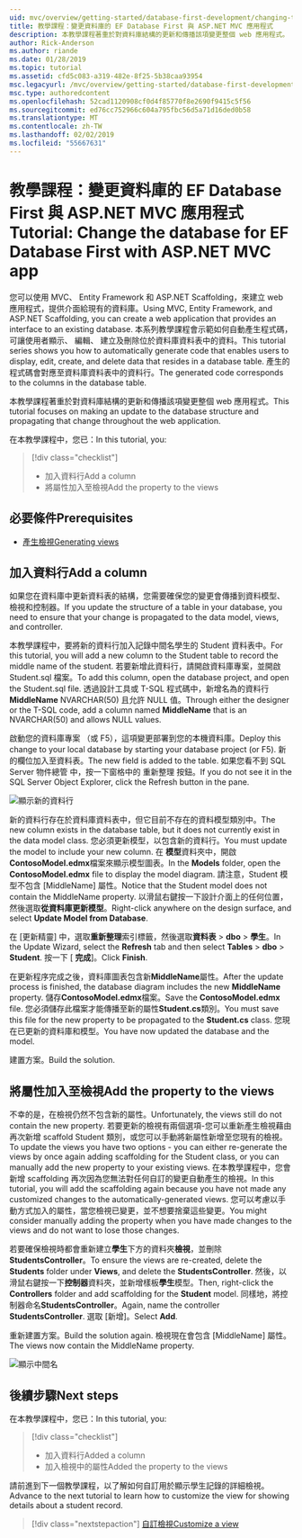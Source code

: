 ```yaml
---
uid: mvc/overview/getting-started/database-first-development/changing-the-database
title: 教學課程：變更資料庫的 EF Database First 與 ASP.NET MVC 應用程式
description: 本教學課程著重於對資料庫結構的更新和傳播該項變更整個 web 應用程式。
author: Rick-Anderson
ms.author: riande
ms.date: 01/28/2019
ms.topic: tutorial
ms.assetid: cfd5c083-a319-482e-8f25-5b38caa93954
msc.legacyurl: /mvc/overview/getting-started/database-first-development/changing-the-database
msc.type: authoredcontent
ms.openlocfilehash: 52cad1120908cf0d4f85770f8e2690f9415c5f56
ms.sourcegitcommit: ed76cc752966c604a795fbc56d5a71d16ded0b58
ms.translationtype: MT
ms.contentlocale: zh-TW
ms.lasthandoff: 02/02/2019
ms.locfileid: "55667631"
---
```

# <a name="tutorial-change-the-database-for-ef-database-first-with-aspnet-mvc-app"></a><span data-ttu-id="c4001-103">教學課程：變更資料庫的 EF Database First 與 ASP.NET MVC 應用程式</span><span class="sxs-lookup"><span data-stu-id="c4001-103">Tutorial: Change the database for EF Database First with ASP.NET MVC app</span></span>

<span data-ttu-id="c4001-104">您可以使用 MVC、 Entity Framework 和 ASP.NET Scaffolding，來建立 web 應用程式，提供介面給現有的資料庫。</span><span class="sxs-lookup"><span data-stu-id="c4001-104">Using MVC, Entity Framework, and ASP.NET Scaffolding, you can create a web application that provides an interface to an existing database.</span></span> <span data-ttu-id="c4001-105">本系列教學課程會示範如何自動產生程式碼，可讓使用者顯示、 編輯、 建立及刪除位於資料庫資料表中的資料。</span><span class="sxs-lookup"><span data-stu-id="c4001-105">This tutorial series shows you how to automatically generate code that enables users to display, edit, create, and delete data that resides in a database table.</span></span> <span data-ttu-id="c4001-106">產生的程式碼會對應至資料庫資料表中的資料行。</span><span class="sxs-lookup"><span data-stu-id="c4001-106">The generated code corresponds to the columns in the database table.</span></span>

<span data-ttu-id="c4001-107">本教學課程著重於對資料庫結構的更新和傳播該項變更整個 web 應用程式。</span><span class="sxs-lookup"><span data-stu-id="c4001-107">This tutorial focuses on making an update to the database structure and propagating that change throughout the web application.</span></span>

<span data-ttu-id="c4001-108">在本教學課程中，您已：</span><span class="sxs-lookup"><span data-stu-id="c4001-108">In this tutorial, you:</span></span>

> [!div class="checklist"]
> * <span data-ttu-id="c4001-109">加入資料行</span><span class="sxs-lookup"><span data-stu-id="c4001-109">Add a column</span></span>
> * <span data-ttu-id="c4001-110">將屬性加入至檢視</span><span class="sxs-lookup"><span data-stu-id="c4001-110">Add the property to the views</span></span>

## <a name="prerequisites"></a><span data-ttu-id="c4001-111">必要條件</span><span class="sxs-lookup"><span data-stu-id="c4001-111">Prerequisites</span></span>

* [<span data-ttu-id="c4001-112">產生檢視</span><span class="sxs-lookup"><span data-stu-id="c4001-112">Generating views</span></span>](generating-views.md)

## <a name="add-a-column"></a><span data-ttu-id="c4001-113">加入資料行</span><span class="sxs-lookup"><span data-stu-id="c4001-113">Add a column</span></span>

<span data-ttu-id="c4001-114">如果您在資料庫中更新資料表的結構，您需要確保您的變更會傳播到資料模型、 檢視和控制器。</span><span class="sxs-lookup"><span data-stu-id="c4001-114">If you update the structure of a table in your database, you need to ensure that your change is propagated to the data model, views, and controller.</span></span>

<span data-ttu-id="c4001-115">本教學課程中，要將新的資料行加入記錄中間名學生的 Student 資料表中。</span><span class="sxs-lookup"><span data-stu-id="c4001-115">For this tutorial, you will add a new column to the Student table to record the middle name of the student.</span></span> <span data-ttu-id="c4001-116">若要新增此資料行，請開啟資料庫專案，並開啟 Student.sql 檔案。</span><span class="sxs-lookup"><span data-stu-id="c4001-116">To add this column, open the database project, and open the Student.sql file.</span></span> <span data-ttu-id="c4001-117">透過設計工具或 T-SQL 程式碼中，新增名為的資料行**MiddleName** NVARCHAR(50) 且允許 NULL 值。</span><span class="sxs-lookup"><span data-stu-id="c4001-117">Through either the designer or the T-SQL code, add a column named **MiddleName** that is an NVARCHAR(50) and allows NULL values.</span></span>

<span data-ttu-id="c4001-118">啟動您的資料庫專案 （或 F5），這項變更部署到您的本機資料庫。</span><span class="sxs-lookup"><span data-stu-id="c4001-118">Deploy this change to your local database by starting your database project (or F5).</span></span> <span data-ttu-id="c4001-119">新的欄位加入至資料表。</span><span class="sxs-lookup"><span data-stu-id="c4001-119">The new field is added to the table.</span></span> <span data-ttu-id="c4001-120">如果您看不到 SQL Server 物件總管 中，按一下窗格中的 重新整理 按鈕。</span><span class="sxs-lookup"><span data-stu-id="c4001-120">If you do not see it in the SQL Server Object Explorer, click the Refresh button in the pane.</span></span>

![顯示新的資料行](changing-the-database/_static/image2.png)

<span data-ttu-id="c4001-122">新的資料行存在於資料庫資料表中，但它目前不存在的資料模型類別中。</span><span class="sxs-lookup"><span data-stu-id="c4001-122">The new column exists in the database table, but it does not currently exist in the data model class.</span></span> <span data-ttu-id="c4001-123">您必須更新模型，以包含新的資料行。</span><span class="sxs-lookup"><span data-stu-id="c4001-123">You must update the model to include your new column.</span></span> <span data-ttu-id="c4001-124">在 **模型**資料夾中，開啟**ContosoModel.edmx**檔案來顯示模型圖表。</span><span class="sxs-lookup"><span data-stu-id="c4001-124">In the **Models** folder, open the **ContosoModel.edmx** file to display the model diagram.</span></span> <span data-ttu-id="c4001-125">請注意，Student 模型不包含 [MiddleName] 屬性。</span><span class="sxs-lookup"><span data-stu-id="c4001-125">Notice that the Student model does not contain the MiddleName property.</span></span> <span data-ttu-id="c4001-126">以滑鼠右鍵按一下設計介面上的任何位置，然後選取**從資料庫更新模型**。</span><span class="sxs-lookup"><span data-stu-id="c4001-126">Right-click anywhere on the design surface, and select **Update Model from Database**.</span></span>

<span data-ttu-id="c4001-127">在 [更新精靈] 中，選取**重新整理**索引標籤，然後選取**資料表** > **dbo** > **學生**。</span><span class="sxs-lookup"><span data-stu-id="c4001-127">In the Update Wizard, select the **Refresh** tab and then select **Tables** > **dbo** > **Student**.</span></span> <span data-ttu-id="c4001-128">按一下 [ **完成**]。</span><span class="sxs-lookup"><span data-stu-id="c4001-128">Click **Finish**.</span></span>

<span data-ttu-id="c4001-129">在更新程序完成之後，資料庫圖表包含新**MiddleName**屬性。</span><span class="sxs-lookup"><span data-stu-id="c4001-129">After the update process is finished, the database diagram includes the new **MiddleName** property.</span></span> <span data-ttu-id="c4001-130">儲存**ContosoModel.edmx**檔案。</span><span class="sxs-lookup"><span data-stu-id="c4001-130">Save the **ContosoModel.edmx** file.</span></span> <span data-ttu-id="c4001-131">您必須儲存此檔案才能傳播至新的屬性**Student.cs**類別。</span><span class="sxs-lookup"><span data-stu-id="c4001-131">You must save this file for the new property to be propagated to the **Student.cs** class.</span></span> <span data-ttu-id="c4001-132">您現在已更新的資料庫和模型。</span><span class="sxs-lookup"><span data-stu-id="c4001-132">You have now updated the database and the model.</span></span>

<span data-ttu-id="c4001-133">建置方案。</span><span class="sxs-lookup"><span data-stu-id="c4001-133">Build the solution.</span></span>

## <a name="add-the-property-to-the-views"></a><span data-ttu-id="c4001-134">將屬性加入至檢視</span><span class="sxs-lookup"><span data-stu-id="c4001-134">Add the property to the views</span></span>

<span data-ttu-id="c4001-135">不幸的是，在檢視仍然不包含新的屬性。</span><span class="sxs-lookup"><span data-stu-id="c4001-135">Unfortunately, the views still do not contain the new property.</span></span> <span data-ttu-id="c4001-136">若要更新的檢視有兩個選項-您可以重新產生檢視藉由再次新增 scaffold Student 類別，或您可以手動將新屬性新增至您現有的檢視。</span><span class="sxs-lookup"><span data-stu-id="c4001-136">To update the views you have two options - you can either re-generate the views by once again adding scaffolding for the Student class, or you can manually add the new property to your existing views.</span></span> <span data-ttu-id="c4001-137">在本教學課程中，您會新增 scaffolding 再次因為您無法對任何自訂的變更自動產生的檢視。</span><span class="sxs-lookup"><span data-stu-id="c4001-137">In this tutorial, you will add the scaffolding again because you have not made any customized changes to the automatically-generated views.</span></span> <span data-ttu-id="c4001-138">您可以考慮以手動方式加入的屬性，當您檢視已變更，並不想要捨棄這些變更。</span><span class="sxs-lookup"><span data-stu-id="c4001-138">You might consider manually adding the property when you have made changes to the views and do not want to lose those changes.</span></span>

<span data-ttu-id="c4001-139">若要確保檢視時都會重新建立**學生**下方的資料夾**檢視**，並刪除**StudentsController**。</span><span class="sxs-lookup"><span data-stu-id="c4001-139">To ensure the views are re-created, delete the **Students** folder under **Views**, and delete the **StudentsController**.</span></span> <span data-ttu-id="c4001-140">然後，以滑鼠右鍵按一下**控制器**資料夾，並新增樣板**學生**模型。</span><span class="sxs-lookup"><span data-stu-id="c4001-140">Then, right-click the **Controllers** folder and add scaffolding for the **Student** model.</span></span> <span data-ttu-id="c4001-141">同樣地，將控制器命名**StudentsController**。</span><span class="sxs-lookup"><span data-stu-id="c4001-141">Again, name the controller **StudentsController**.</span></span> <span data-ttu-id="c4001-142">選取 [新增]。</span><span class="sxs-lookup"><span data-stu-id="c4001-142">Select **Add**.</span></span>

<span data-ttu-id="c4001-143">重新建置方案。</span><span class="sxs-lookup"><span data-stu-id="c4001-143">Build the solution again.</span></span> <span data-ttu-id="c4001-144">檢視現在會包含 [MiddleName] 屬性。</span><span class="sxs-lookup"><span data-stu-id="c4001-144">The views now contain the MiddleName property.</span></span>

![顯示中間名](changing-the-database/_static/image5.png)

## <a name="next-steps"></a><span data-ttu-id="c4001-146">後續步驟</span><span class="sxs-lookup"><span data-stu-id="c4001-146">Next steps</span></span>

<span data-ttu-id="c4001-147">在本教學課程中，您已：</span><span class="sxs-lookup"><span data-stu-id="c4001-147">In this tutorial, you:</span></span>

> [!div class="checklist"]
> * <span data-ttu-id="c4001-148">加入資料行</span><span class="sxs-lookup"><span data-stu-id="c4001-148">Added a column</span></span>
> * <span data-ttu-id="c4001-149">加入檢視中的屬性</span><span class="sxs-lookup"><span data-stu-id="c4001-149">Added the property to the views</span></span>

<span data-ttu-id="c4001-150">請前進到下一個教學課程，以了解如何自訂用於顯示學生記錄的詳細檢視。</span><span class="sxs-lookup"><span data-stu-id="c4001-150">Advance to the next tutorial to learn how to customize the view for showing details about a student record.</span></span>
> [!div class="nextstepaction"]
> [<span data-ttu-id="c4001-151">自訂檢視</span><span class="sxs-lookup"><span data-stu-id="c4001-151">Customize a view</span></span>](customizing-a-view.md)